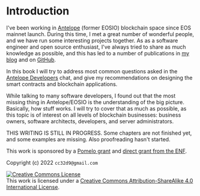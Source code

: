 # Introduction

I've been working in [Antelope](https://antelope.io/) (former EOSIO) blockchain space since EOS mainnet launch. During this time, I met a great number of wonderful people, and we have run some interesting projects together. As as a software engineer and open source enthusiast, I've always tried to share as much knowledge as possible, and this has led to a number of publications in [my blog](https://cc32d9.medium.com/) and on [GitHub](https://github.com/cc32d9).

In this book I will try to address most common questions asked in the [Antelope Developers](https://t.me/joinchat/0uhWYfXVpPlkNTA1) chat, and give my recommendations on designing the smart contracts and blockchain applications.&#x20;

While talking to many software developers, I found out that the most missing thing in Antelope/EOSIO is the understanding of the big picture. Basically, how stuff works. I will try to cover that as much as possible, as this topic is of interest on all levels of blockchain businesses: business owners, software architects, developers, and server administrators.

THIS WRITING IS STILL IN PROGRESS. Some chapters are not finished yet, and some examples are missing. Also proofreading hasn't started.



This work is sponsored by a [Pomelo grant](https://pomelo.io/grants/cookbook) and [direct grant from the ENF](https://github.com/eosnetworkfoundation/grant-framework/blob/main/applications/dev\_book.md).

Copyright (c) 2022 `cc32d9@gmail.com`&#x20;

[![Creative Commons License](https://i.creativecommons.org/l/by-sa/4.0/88x31.png)](http://creativecommons.org/licenses/by-sa/4.0/)\
This work is licensed under a [Creative Commons Attribution-ShareAlike 4.0 International License](http://creativecommons.org/licenses/by-sa/4.0/).
